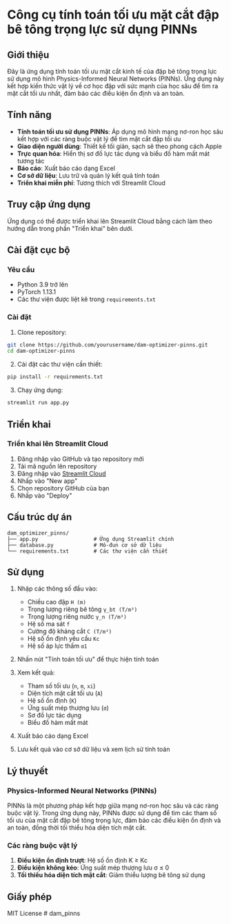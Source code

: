 # Công cụ tính toán tối ưu mặt cắt đập bê tông trọng lực sử dụng PINNs

## Giới thiệu

Đây là ứng dụng tính toán tối ưu mặt cắt kinh tế của đập bê tông trọng lực sử dụng mô hình Physics-Informed Neural Networks (PINNs). Ứng dụng này kết hợp kiến thức vật lý về cơ học đập với sức mạnh của học sâu để tìm ra mặt cắt tối ưu nhất, đảm bảo các điều kiện ổn định và an toàn.

## Tính năng

- **Tính toán tối ưu sử dụng PINNs**: Áp dụng mô hình mạng nơ-ron học sâu kết hợp với các ràng buộc vật lý để tìm mặt cắt đập tối ưu
- **Giao diện người dùng**: Thiết kế tối giản, sạch sẽ theo phong cách Apple
- **Trực quan hóa**: Hiển thị sơ đồ lực tác dụng và biểu đồ hàm mất mát tương tác
- **Báo cáo**: Xuất báo cáo dạng Excel
- **Cơ sở dữ liệu**: Lưu trữ và quản lý kết quả tính toán
- **Triển khai miễn phí**: Tương thích với Streamlit Cloud

## Truy cập ứng dụng

Ứng dụng có thể được triển khai lên Streamlit Cloud bằng cách làm theo hướng dẫn trong phần "Triển khai" bên dưới.

## Cài đặt cục bộ

### Yêu cầu

- Python 3.9 trở lên
- PyTorch 1.13.1
- Các thư viện được liệt kê trong `requirements.txt`

### Cài đặt

1. Clone repository:
```bash
git clone https://github.com/yourusername/dam-optimizer-pinns.git
cd dam-optimizer-pinns
```

2. Cài đặt các thư viện cần thiết:
```bash
pip install -r requirements.txt
```

3. Chạy ứng dụng:
```bash
streamlit run app.py
```

## Triển khai

### Triển khai lên Streamlit Cloud

1. Đăng nhập vào GitHub và tạo repository mới
2. Tải mã nguồn lên repository
3. Đăng nhập vào [Streamlit Cloud](https://streamlit.io/cloud)
4. Nhấp vào "New app"
5. Chọn repository GitHub của bạn
6. Nhấp vào "Deploy"

## Cấu trúc dự án

```
dam_optimizer_pinns/
├── app.py                  # Ứng dụng Streamlit chính
├── database.py             # Mô-đun cơ sở dữ liệu
└── requirements.txt        # Các thư viện cần thiết
```

## Sử dụng

1. Nhập các thông số đầu vào:
   - Chiều cao đập `H (m)`
   - Trọng lượng riêng bê tông `γ_bt (T/m³)`
   - Trọng lượng riêng nước `γ_n (T/m³)`
   - Hệ số ma sát `f`
   - Cường độ kháng cắt `C (T/m²)`
   - Hệ số ổn định yêu cầu `Kc`
   - Hệ số áp lực thấm `α1`

2. Nhấn nút "Tính toán tối ưu" để thực hiện tính toán

3. Xem kết quả:
   - Tham số tối ưu (`n`, `m`, `xi`)
   - Diện tích mặt cắt tối ưu (`A`)
   - Hệ số ổn định (`K`)
   - Ứng suất mép thượng lưu (`σ`)
   - Sơ đồ lực tác dụng
   - Biểu đồ hàm mất mát

4. Xuất báo cáo dạng Excel

5. Lưu kết quả vào cơ sở dữ liệu và xem lịch sử tính toán

## Lý thuyết

### Physics-Informed Neural Networks (PINNs)

PINNs là một phương pháp kết hợp giữa mạng nơ-ron học sâu và các ràng buộc vật lý. Trong ứng dụng này, PINNs được sử dụng để tìm các tham số tối ưu của mặt cắt đập bê tông trọng lực, đảm bảo các điều kiện ổn định và an toàn, đồng thời tối thiểu hóa diện tích mặt cắt.

### Các ràng buộc vật lý

1. **Điều kiện ổn định trượt**: Hệ số ổn định K ≥ Kc
2. **Điều kiện không kéo**: Ứng suất mép thượng lưu σ ≤ 0
3. **Tối thiểu hóa diện tích mặt cắt**: Giảm thiểu lượng bê tông sử dụng

## Giấy phép

MIT License
#   d a m _ p i n n s  
 